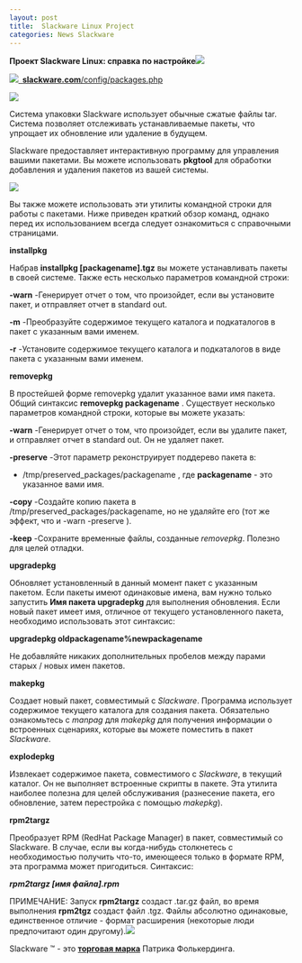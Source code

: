 ```yaml
---
layout: post
title:  Slackware Linux Project
categories: News Slackware
---
```


**Проект Slackware Linux: справка по настройке![](/image/project/Aspose.Words.c2a4e8f6-d8c0-404d-85b5-30a5bd0e1b70.001.png)**


![](/image/project/Aspose.Words.c2a4e8f6-d8c0-404d-85b5-30a5bd0e1b70.002.png)[` `**slackware.com**/config/packages.php](http://www.slackware.com/config/packages.php)

![](/image/project/Aspose.Words.c2a4e8f6-d8c0-404d-85b5-30a5bd0e1b70.005.png)

Система упаковки Slackware использует обычные сжатые файлы tar. Система позволяет отслеживать устанавливаемые пакеты, что упрощает их обновление или удаление в будущем.

 Slackware предоставляет интерактивную программу для управления вашими пакетами. Вы можете 
 использовать **pkgtool** для обработки добавления и удаления пакетов из вашей системы.

![](/image/project/Aspose.Words.c2a4e8f6-d8c0-404d-85b5-30a5bd0e1b70.007.png)

Вы также можете использовать эти утилиты командной строки для работы с пакетами. Ниже приведен краткий обзор команд, однако перед их использованием всегда следует ознакомиться с справочными страницами.

**installpkg**

Набрав **installpkg [packagename].tgz** вы можете устанавливать пакеты в своей системе. Также есть несколько параметров командной строки:

**-warn** -Генерирует отчет о том, что произойдет, если вы
установите пакет, и отправляет отчет в standard out.

**-m**  -Преобразуйте содержимое текущего каталога и
подкаталогов в пакет с указанным вами именем. 

**-r**  -Установите содержимое текущего каталога и
подкаталогов в виде пакета с указанным вами
именем.

**removepkg**

В простейшей форме removepkg удалит указанное вами имя пакета. Общий синтаксис **removepkg packagename** . Существует несколько параметров командной строки, которые вы можете указать:

**-warn**  -Генерирует отчет о том, что произойдет, если вы
удалите пакет, и отправляет отчет в standard out. Он не удаляет пакет.

**-preserve**  -Этот параметр реконструирует поддерево пакета в: 

- /tmp/preserved\_packages/packagename , 
где **packagename** - это указанное вами имя.

**-copy**  -Создайте копию пакета в /tmp/preserved\_packages/packagename, но не удаляйте его (тот 
же эффект, что и -warn -preserve ).

**-keep**  -Сохраните временные файлы, созданные
*removepkg*. Полезно для целей отладки.

**upgradepkg**

 Обновляет установленный в данный момент пакет с указанным пакетом. Если пакеты имеют одинаковые 
  имена, вам нужно только запустить **Имя пакета upgradepkg** для выполнения обновления. Если 
  новый пакет имеет имя, отличное от текущего установленного пакета, необходимо использовать 
 этот синтаксис:

**upgradepkg oldpackagename%newpackagename**

Не добавляйте никаких дополнительных пробелов между парами старых / новых имен пакетов.

**makepkg**

 Создает новый пакет, совместимый с *Slackware*. Программа использует содержимое текущего каталога 
  для создания пакета. Обязательно ознакомьтесь с *manpag* для *makepkg* для получения информации о 
 встроенных сценариях, которые вы можете поместить в пакет *Slackware*.

**explodepkg**

 Извлекает содержимое пакета, совместимого с *Slackware*, в текущий каталог. Он не выполняет 
  встроенные скрипты в пакете. Эта утилита наиболее полезна для целей обслуживания (разнесение 
 пакета, его обновление, затем перестройка с помощью *makepkg*).

**rpm2targz**

 Преобразует RPM (RedHat Package Manager) в пакет, совместимый со Slackware. В случае, если вы 
  когда-нибудь столкнетесь с необходимостью получить что-то, имеющееся только в формате RPM, эта 
 программа может пригодиться. Синтаксис:

***rpm2targz [имя файла].rpm***

 ПРИМЕЧАНИЕ: Запуск **rpm2targz** создаст .tar.gz файл, во время выполнения **rpm2tgz** создаст 
  файл .tgz. Файлы абсолютно одинаковые, единственное отличие - формат расширения (некоторые 
 люди предпочитают один другому).![](/image/project/Aspose.Words.c2a4e8f6-d8c0-404d-85b5-30a5bd0e1b70.013.png)

Slackware ™ - это [**торговая марка**](http://slackware.com/trademark/trademark.php) Патрика Фолькердинга.

